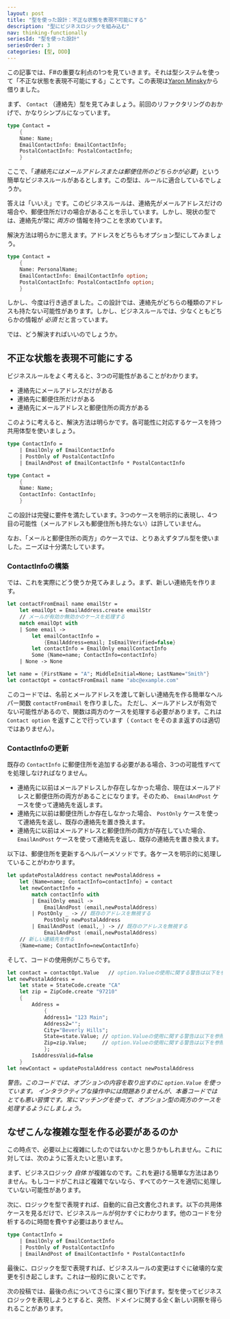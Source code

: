 ```yaml
---
layout: post
title: "型を使った設計：不正な状態を表現不可能にする"
description: "型にビジネスロジックを組み込む"
nav: thinking-functionally
seriesId: "型を使った設計"
seriesOrder: 3
categories: [型, DDD]
---
```


この記事では、F#の重要な利点の1つを見ていきます。それは型システムを使って「不正な状態を表現不可能にする」ことです。この表現は[Yaron Minsky](https://ocaml.janestreet.com/?q=node/85)から借りました。

まず、 `Contact` （連絡先）型を見てみましょう。前回のリファクタリングのおかげで、かなりシンプルになっています。

```fsharp
type Contact = 
    {
    Name: Name;
    EmailContactInfo: EmailContactInfo;
    PostalContactInfo: PostalContactInfo;
    }
```

ここで、「*連絡先にはメールアドレスまたは郵便住所のどちらかが必要*」という簡単なビジネスルールがあるとします。この型は、ルールに適合しているでしょうか。

答えは「いいえ」です。このビジネスルールは、連絡先がメールアドレスだけの場合や、郵便住所だけの場合があることを示しています。しかし、現状の型では、連絡先が常に *両方の* 情報を持つことを求めています。

解決方法は明らかに思えます。アドレスをどちらもオプション型にしてみましょう。

```fsharp
type Contact = 
    {
    Name: PersonalName;
    EmailContactInfo: EmailContactInfo option;
    PostalContactInfo: PostalContactInfo option;
    }
```

しかし、今度は行き過ぎました。この設計では、連絡先がどちらの種類のアドレスも持たない可能性があります。しかし、ビジネスルールでは、少なくともどちらかの情報が *必須* だと言っています。

では、どう解決すればいいのでしょうか。

## 不正な状態を表現不可能にする

ビジネスルールをよく考えると、3つの可能性があることがわかります。

* 連絡先にメールアドレスだけがある
* 連絡先に郵便住所だけがある
* 連絡先にメールアドレスと郵便住所の両方がある

このように考えると、解決方法は明らかです。各可能性に対応するケースを持つ共用体型を使いましょう。

```fsharp
type ContactInfo = 
    | EmailOnly of EmailContactInfo
    | PostOnly of PostalContactInfo
    | EmailAndPost of EmailContactInfo * PostalContactInfo

type Contact = 
    {
    Name: Name;
    ContactInfo: ContactInfo;
    }
```

この設計は完璧に要件を満たしています。3つのケースを明示的に表現し、4つ目の可能性（メールアドレスも郵便住所も持たない）は許していません。

なお、「メールと郵便住所の両方」のケースでは、とりあえずタプル型を使いました。ニーズは十分満たしています。

### ContactInfoの構築

では、これを実際にどう使うか見てみましょう。まず、新しい連絡先を作ります。

```fsharp
let contactFromEmail name emailStr = 
    let emailOpt = EmailAddress.create emailStr
    // メールが有効か無効かのケースを処理する
    match emailOpt with
    | Some email -> 
        let emailContactInfo = 
            {EmailAddress=email; IsEmailVerified=false}
        let contactInfo = EmailOnly emailContactInfo 
        Some {Name=name; ContactInfo=contactInfo}
    | None -> None

let name = {FirstName = "A"; MiddleInitial=None; LastName="Smith"}
let contactOpt = contactFromEmail name "abc@example.com"
```

このコードでは、名前とメールアドレスを渡して新しい連絡先を作る簡単なヘルパー関数 `contactFromEmail` を作りました。
ただし、メールアドレスが有効でない可能性があるので、関数は両方のケースを処理する必要があります。これは `Contact option` を返すことで行っています（ `Contact` をそのまま返すのは適切ではありません）。

### ContactInfoの更新

既存の `ContactInfo` に郵便住所を追加する必要がある場合、3つの可能性すべてを処理しなければなりません。

* 連絡先に以前はメールアドレスしか存在しなかった場合、現在はメールアドレスと郵便住所の両方があることになります。そのため、 `EmailAndPost` ケースを使って連絡先を返します。
* 連絡先に以前は郵便住所しか存在しなかった場合、 `PostOnly` ケースを使って連絡先を返し、既存の連絡先を置き換えます。
* 連絡先に以前はメールアドレスと郵便住所の両方が存在していた場合、 `EmailAndPost` ケースを使って連絡先を返し、既存の連絡先を置き換えます。

以下は、郵便住所を更新するヘルパーメソッドです。各ケースを明示的に処理していることがわかります。

```fsharp
let updatePostalAddress contact newPostalAddress = 
    let {Name=name; ContactInfo=contactInfo} = contact
    let newContactInfo =
        match contactInfo with
        | EmailOnly email ->
            EmailAndPost (email,newPostalAddress) 
        | PostOnly _ -> // 既存のアドレスを無視する
            PostOnly newPostalAddress 
        | EmailAndPost (email,_) -> // 既存のアドレスを無視する
            EmailAndPost (email,newPostalAddress) 
    // 新しい連絡先を作る
    {Name=name; ContactInfo=newContactInfo}
```

そして、コードの使用例がこちらです。

```fsharp
let contact = contactOpt.Value   // option.Valueの使用に関する警告は以下を参照
let newPostalAddress = 
    let state = StateCode.create "CA"
    let zip = ZipCode.create "97210"
    {   
        Address = 
            {
            Address1= "123 Main";
            Address2="";
            City="Beverly Hills";
            State=state.Value; // option.Valueの使用に関する警告は以下を参照
            Zip=zip.Value;     // option.Valueの使用に関する警告は以下を参照
            }; 
        IsAddressValid=false
    }
let newContact = updatePostalAddress contact newPostalAddress
```

*警告。このコードでは、オプションの内容を取り出すのに `option.Value` を使っています。
インタラクティブな操作中には問題ありませんが、本番コードではとても悪い習慣です。常にマッチングを使って、オプション型の両方のケースを処理するようにしましょう。*

## なぜこんな複雑な型を作る必要があるのか

この時点で、必要以上に複雑にしたのではないかと思うかもしれません。これに対しては、次のように答えたいと思います。

まず、ビジネスロジック *自体* が複雑なのです。これを避ける簡単な方法はありません。もしコードがこれほど複雑でないなら、すべてのケースを適切に処理していない可能性があります。

次に、ロジックを型で表現すれば、自動的に自己文書化されます。以下の共用体ケースを見るだけで、ビジネスルールが何かすぐにわかります。他のコードを分析するのに時間を費やす必要はありません。

```fsharp
type ContactInfo = 
    | EmailOnly of EmailContactInfo
    | PostOnly of PostalContactInfo
    | EmailAndPost of EmailContactInfo * PostalContactInfo
```

最後に、ロジックを型で表現すれば、ビジネスルールの変更はすぐに破壊的な変更を引き起こします。これは一般的に良いことです。

次の投稿では、最後の点についてさらに深く掘り下げます。型を使ってビジネスロジックを表現しようとすると、突然、ドメインに関する全く新しい洞察を得られることがあります。

